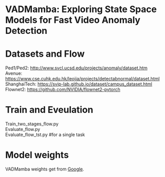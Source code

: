 # VADMamba: Exploring State Space Models for Fast Video Anomaly Detection

# Datasets and Flow
Ped1/Ped2: http://www.svcl.ucsd.edu/projects/anomaly/dataset.htm  
Avenue: https://www.cse.cuhk.edu.hk/leojia/projects/detectabnormal/dataset.html  
ShanghaiTech: https://svip-lab.github.io/dataset/campus_dataset.html  
Flownet2: https://github.com/NVIDIA/flownet2-pytorch

# Train and Eveulation
Train_two_stages_flow.py  
Evaluate_flow.py  
Evaluate_flow_tst.py  #for a single task


# Model weights
VADMamba weights get from [Google](https://drive.google.com/drive/folders/1ROr-T8IoZ7TLo-3PX7UmDU9_urTuxxCT?usp=sharing).
